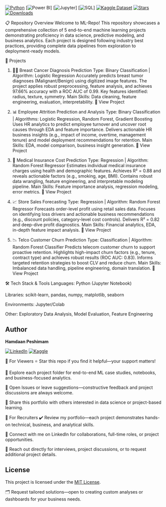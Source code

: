 <!-- Add to your project README.md, right at the top! -->

[![Python](https://img.shields.io/badge/python-3.7%2B-blue?logo=python)](https://www.python.org/)
[![Power BI](https://img.shields.io/badge/power--bi-dashboard-yellow?logo=powerbi)]
[![Jupyter](https://img.shields.io/badge/jupyter-notebooks-orange?logo=jupyter)]
[![SQL](https://img.shields.io/badge/sql-database-blue?logo=sqlite)]
[![Kaggle Dataset](https://img.shields.io/badge/kaggle-dataset-brightgreen?logo=kaggle)](https://www.kaggle.com/)
[![Stars](https://img.shields.io/github/stars/Hamdaan-P/ML-Repo?style=social)](https://github.com/Hamdaan-P/ML-Repo/stargazers)
[![Downloads](https://img.shields.io/github/downloads/Hamdaan-P/ML-Repo/total.svg)](https://github.com/Hamdaan-P/ML-Repo)





📋 Repository Overview
Welcome to ML-Repo! This repository showcases a comprehensive collection of 5 end-to-end machine learning projects demonstrating proficiency in data science, predictive modeling, and business analytics. Each project is designed following industry best practices, providing complete data pipelines from exploration to deployment-ready models.

📂 Projects
1. 👩‍🔬 Breast Cancer Diagnosis Prediction
Type: Binary Classification | Algorithm: Logistic Regression
Accurately predicts breast tumor diagnoses (Malignant/Benign) using digitized image features. The project applies robust preprocessing, feature analysis, and achieves 97.66% accuracy with a ROC AUC of 0.99. Key features identified: radius, texture, symmetry.
Main Skills: Data cleaning, feature engineering, evaluation, interpretability.
🔗 View Project

2. 📊 Employee Attrition Prediction and Analysis
Type: Binary Classification | Algorithms: Logistic Regression, Random Forest, Gradient Boosting
Uses HR analytics to predict employee turnover and uncover root causes through EDA and feature importance. Delivers actionable HR business insights (e.g., impact of income, overtime, management tenure) and model deployment recommendations for retention.
Main Skills: EDA, model comparison, business insight generation.
🔗 View Project

3. 🏥 Medical Insurance Cost Prediction
Type: Regression | Algorithm: Random Forest Regressor
Estimates individual medical insurance charges using health and demographic features. Achieves R² = 0.88 and reveals actionable factors (e.g., smoking, age, BMI). Contains robust data wrangling, feature engineering, and interpretable modeling pipeline.
Main Skills: Feature importance analysis, regression modeling, error metrics.
🔗 View Project

4. 📈 Store Sales Forecasting
Type: Regression | Algorithm: Random Forest Regressor
Forecasts order-level profit using retail sales data. Focuses on identifying loss drivers and actionable business recommendations (e.g., discount policies, category-level cost controls). Delivers R² = 0.82 and deep-dive profit diagnostics.
Main Skills: Financial analytics, EDA, in-depth feature impact analysis.
🔗 View Project

5. 📉 Telco Customer Churn Prediction
Type: Classification | Algorithm: Random Forest Classifier
Predicts telecom customer churn to support proactive retention. Highlights high-impact churn factors (e.g., tenure, contract type) and achieves robust results (ROC AUC: 0.83). Informs targeted retention strategies to boost CLV and reduce churn.
Main Skills: Imbalanced data handling, pipeline engineering, domain translation.
🔗 View Project

🛠️ Tech Stack & Tools
Languages: Python (Jupyter Notebook)

Libraries: scikit-learn, pandas, numpy, matplotlib, seaborn

Environments: Jupyter/Colab

Other: Exploratory Data Analysis, Model Evaluation, Feature Engineering


## Author

**Hamdaan Peshimam**

[![LinkedIn](https://img.shields.io/badge/LinkedIn-0077B5?logo=linkedin&logoColor=white&style=for-the-badge)](https://www.linkedin.com/in/hamdaan-peshimam-547394ba/)
[![Kaggle](https://img.shields.io/badge/Kaggle-20BEFF?logo=kaggle&logoColor=white&style=for-the-badge)](https://www.kaggle.com/hamdaanp)


🙌 For Viewers
⭐ Star this repo if you find it helpful—your support matters!

🔎 Explore each project folder for end-to-end ML case studies, notebooks, and business-focused analytics.

📝 Open Issues or leave suggestions—constructive feedback and project discussions are always welcome.

🔁 Share this portfolio with others interested in data science or project-based learning.

📣 For Recruiters
✔️ Review my portfolio—each project demonstrates hands-on technical, business, and analytical skills.

🤝 Connect with me on LinkedIn for collaborations, full-time roles, or project opportunities.

📧 Reach out directly for interviews, project discussions, or to request additional project details.



## License
This project is licensed under the [MIT License](LICENSE).


🗂️ Request tailored solutions—open to creating custom analyses or dashboards for your business needs.
